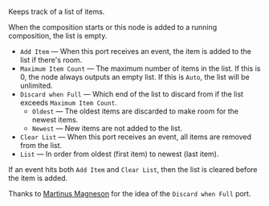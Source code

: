 Keeps track of a list of items.

When the composition starts or this node is added to a running composition, the list is empty.

   - `Add Item` — When this port receives an event, the item is added to the list if there's room.
   - `Maximum Item Count` — The maximum number of items in the list. If this is 0, the node always outputs an empty list. If this is `Auto`, the list will be unlimited.
   - `Discard when Full` — Which end of the list to discard from if the list exceeds `Maximum Item Count`.
      - `Oldest` — The oldest items are discarded to make room for the newest items.
      - `Newest` — New items are not added to the list.
   - `Clear List` — When this port receives an event, all items are removed from the list.
   - `List` — In order from oldest (first item) to newest (last item).

If an event hits both `Add Item` and `Clear List`, then the list is cleared before the item is added.

Thanks to [Martinus Magneson](https://vuo.org/user/3272) for the idea of the `Discard when Full` port.
